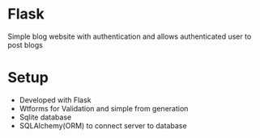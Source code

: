 # Flask
Simple blog website with authentication and allows authenticated user to post blogs

# Setup
* Developed with Flask
* Wtforms for Validation and simple from generation
* Sqlite database
* SQLAlchemy(ORM) to connect server to database
